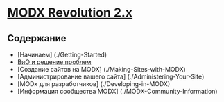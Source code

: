 # [MODX Revolution 2.x](./Revolution.md)

## Содержание

* [Начинаем] (./Getting-Started)
* [ВиО и решение проблем](./FAQs-and-Troubleshooting)
* [Создание сайтов на MODX] (./Making-Sites-with-MODX)
* [Администрирование вашего сайта] (./Administering-Your-Site)
* [MODx для разработчиков] (./Developing-in-MODX)
* [Информация сообщества MODX] (./MODX-Community-Information)
